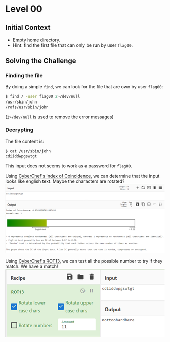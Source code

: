 # Level 00

## Initial Context

- Empty home directory.
- Hint: find the first file that can only be run by user `flag00`.

## Solving the Challenge

### Finding the file

By doing a simple `find`, we can look for the file that are own by user `flag00`:

```bash
$ find / -user flag00 2>/dev/null
/usr/sbin/john
/rofs/usr/sbin/john
```

(`2>/dev/null` is used to remove the error messages)

### Decrypting

The file content is:

```bash
$ cat /usr/sbin/john
cdiiddwpgswtgt
```

This input does not seems to work as a password for `flag00`.

Using [CyberChef's Index of Coincidence](https://gchq.github.io/CyberChef/#recipe=Index_of_Coincidence()&input=Y2RpaWRkd3Bnc3d0Z3Q), we can determine that the input looks like english text. Maybe the characters are rotated?
![Index of Coincidence](./images/index-of-coincidence.png)

Using [CyberChef's ROT13](https://gchq.github.io/CyberChef/#recipe=ROT13(true,true,false,11)&input=Y2RpaWRkd3Bnc3d0Z3Q), we can test all the possible number to try if they match. We have a match!
![ROT13](./images/rot13.png)